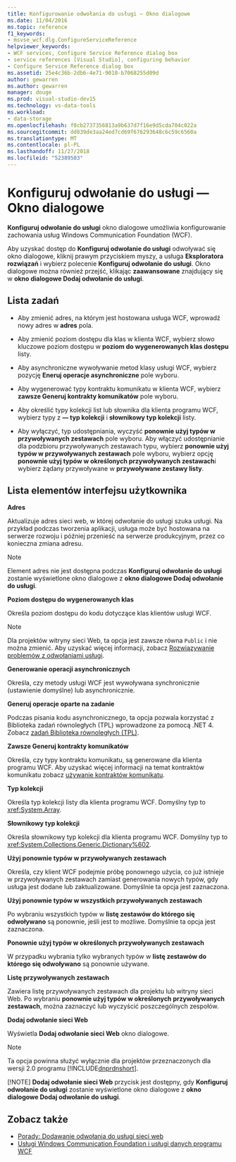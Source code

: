 ```yaml
---
title: Konfigurowanie odwołania do usługi — Okno dialogowe
ms.date: 11/04/2016
ms.topic: reference
f1_keywords:
- msvse_wcf.dlg.ConfigureServiceReference
helpviewer_keywords:
- WCF services, Configure Service Reference dialog box
- service references [Visual Studio], configuring behavior
- Configure Service Reference dialog box
ms.assetid: 25e4c36b-2db6-4e71-9010-b7068255d09d
author: gewarren
ms.author: gewarren
manager: douge
ms.prod: visual-studio-dev15
ms.technology: vs-data-tools
ms.workload:
- data-storage
ms.openlocfilehash: f0cb2737356813a9b637d7f16e9d5cda704c022a
ms.sourcegitcommit: dd839de3aa24ed7cd69f676293648c6c59c6560a
ms.translationtype: MT
ms.contentlocale: pl-PL
ms.lasthandoff: 11/27/2018
ms.locfileid: "52389503"
---
```

# <a name="configure-service-reference-dialog-box"></a>Konfiguruj odwołanie do usługi — Okno dialogowe

**Konfiguruj odwołanie do usługi** okno dialogowe umożliwia konfigurowanie zachowania usług Windows Communication Foundation (WCF).

Aby uzyskać dostęp do **Konfiguruj odwołanie do usługi** odwoływać się okno dialogowe, kliknij prawym przyciskiem myszy, a usługa **Eksploratora rozwiązań** i wybierz polecenie **Konfiguruj odwołanie do usługi**. Okno dialogowe można również przejść, klikając **zaawansowane** znajdujący się w **okno dialogowe Dodaj odwołanie do usługi**.

## <a name="task-list"></a>Lista zadań

- Aby zmienić adres, na którym jest hostowana usługa WCF, wprowadź nowy adres w **adres** pola.

- Aby zmienić poziom dostępu dla klas w klienta WCF, wybierz słowo kluczowe poziom dostępu w **poziom do wygenerowanych klas dostępu** listy.

- Aby asynchroniczne wywoływanie metod klasy usługi WCF, wybierz pozycję **Eneruj operacje asynchroniczne** pole wyboru.

- Aby wygenerować typy kontraktu komunikatu w klienta WCF, wybierz **zawsze Generuj kontrakty komunikatów** pole wyboru.

- Aby określić typy kolekcji list lub słownika dla klienta programu WCF, wybierz typy z **— typ kolekcji** i **słownikowy typ kolekcji** listy.

- Aby wyłączyć, typ udostępniania, wyczyść **ponownie użyj typów w przywoływanych zestawach** pole wyboru. Aby włączyć udostępnianie dla podzbioru przywoływanych zestawach typu, wybierz **ponownie użyj typów w przywoływanych zestawach** pole wyboru, wybierz opcję **ponownie użyj typów w określonych przywoływanych zestawach**i wybierz żądany przywoływane w **przywoływane zestawy listy**.

## <a name="uielement-list"></a>Lista elementów interfejsu użytkownika

 **Adres**

 Aktualizuje adres sieci web, w której odwołanie do usługi szuka usługi. Na przykład podczas tworzenia aplikacji, usługa może być hostowana na serwerze rozwoju i później przenieść na serwerze produkcyjnym, przez co konieczna zmiana adresu.

> [!NOTE]
> Element adres nie jest dostępna podczas **Konfiguruj odwołanie do usługi** zostanie wyświetlone okno dialogowe z **okno dialogowe Dodaj odwołanie do usługi**.

 **Poziom dostępu do wygenerowanych klas**

 Określa poziom dostępu do kodu dotyczące klas klientów usługi WCF.

> [!NOTE]
> Dla projektów witryny sieci Web, ta opcja jest zawsze równa `Public` i nie można zmienić. Aby uzyskać więcej informacji, zobacz [Rozwiązywanie problemów z odwołaniami usługi](../data-tools/troubleshooting-service-references.md).

 **Generowanie operacji asynchronicznych**

 Określa, czy metody usługi WCF jest wywoływana synchronicznie (ustawienie domyślne) lub asynchronicznie.

 **Generuj operacje oparte na zadanie**

 Podczas pisania kodu asynchronicznego, ta opcja pozwala korzystać z Biblioteka zadań równoległych (TPL) wprowadzone za pomocą .NET 4. Zobacz [zadań Biblioteka równoległych (TPL)](/dotnet/standard/parallel-programming/task-parallel-library-tpl).

 **Zawsze Generuj kontrakty komunikatów**

 Określa, czy typy kontraktu komunikatu, są generowane dla klienta programu WCF. Aby uzyskać więcej informacji na temat kontraktów komunikatu zobacz [używanie kontraktów komunikatu](/dotnet/framework/wcf/feature-details/using-message-contracts).

 **Typ kolekcji**

 Określa typ kolekcji listy dla klienta programu WCF. Domyślny typ to <xref:System.Array>.

 **Słownikowy typ kolekcji**

 Określa słownikowy typ kolekcji dla klienta programu WCF. Domyślny typ to <xref:System.Collections.Generic.Dictionary%602>.

 **Użyj ponownie typów w przywoływanych zestawach**

 Określa, czy klient WCF podejmie próbę ponownego użycia, co już istnieje w przywoływanych zestawach zamiast generowania nowych typów, gdy usługa jest dodane lub zaktualizowane. Domyślnie ta opcja jest zaznaczona.

 **Użyj ponownie typów w wszystkich przywoływanych zestawach**

 Po wybraniu wszystkich typów w **listę zestawów do którego się odwoływano** są ponownie, jeśli jest to możliwe. Domyślnie ta opcja jest zaznaczona.

 **Ponownie użyj typów w określonych przywoływanych zestawach**

 W przypadku wybrania tylko wybranych typów w **listę zestawów do którego się odwoływano** są ponownie używane.

 **Listę przywoływanych zestawach**

 Zawiera listę przywoływanych zestawach dla projektu lub witryny sieci Web. Po wybraniu **ponownie użyj typów w określonych przywoływanych zestawach**, można zaznaczyć lub wyczyścić poszczególnych zespołów.

 **Dodaj odwołanie sieci Web**

 Wyświetla **Dodaj odwołanie sieci Web** okno dialogowe.

> [!NOTE]
> Ta opcja powinna służyć wyłącznie dla projektów przeznaczonych dla wersji 2.0 programu [!INCLUDE[dnprdnshort](../code-quality/includes/dnprdnshort_md.md)].
>
> [!NOTE]
> **Dodaj odwołanie sieci Web** przycisk jest dostępny, gdy **Konfiguruj odwołanie do usługi** zostanie wyświetlone okno dialogowe z **okno dialogowe Dodaj odwołanie do usługi**.

## <a name="see-also"></a>Zobacz także

- [Porady: Dodawanie odwołania do usługi sieci web](how-to-add-update-or-remove-a-wcf-data-service-reference.md)
- [Usługi Windows Communication Foundation i usługi danych programu WCF](../data-tools/configure-service-reference-dialog-box.md)